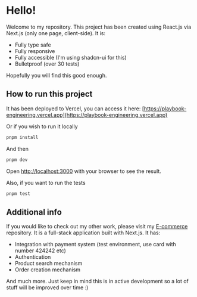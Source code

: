 # Hello!

Welcome to my repository. This project has been created using React.js via Next.js (only one page, client-side). It is:

-   Fully type safe
-   Fully responsive
-   Fully accessible (I'm using shadcn-ui for this)
-   Bulletproof (over 30 tests)

Hopefully you will find this good enough.

## How to run this project

It has been deployed to Vercel, you can access it here: [https://playbook-engineering.vercel.app](https://playbook-engineering.vercel.app)

Or if you wish to run it locally

```bash
pnpm install
```

And then

```bash
pnpm dev
```

Open [http://localhost:3000](http://localhost:3000) with your browser to see the result.

Also, if you want to run the tests

```bash
pnpm test
```

## Additional info

If you would like to check out my other work, please visit my [E-commerce](https://github.com/michal-szymanski/e-commerce) repository. It is a full-stack application built with Next.js. It has:

-   Integration with payment system (test environment, use card with number 424242 etc)
-   Authentication
-   Product search mechanism
-   Order creation mechanism

And much more. Just keep in mind this is in active development so a lot of stuff will be improved over time :)
